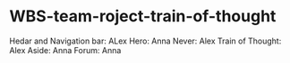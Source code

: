 # WBS-team-roject-train-of-thought

Hedar and Navigation bar: ALex
Hero: Anna
Never: Alex
Train of Thought: Alex
Aside: Anna
Forum: Anna